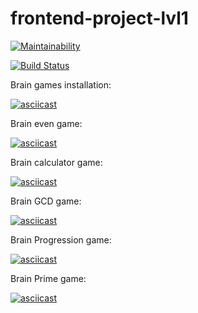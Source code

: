 # frontend-project-lvl1
[![Maintainability](https://api.codeclimate.com/v1/badges/d4f1a132b08f40df0f68/maintainability)](https://codeclimate.com/github/eligoldf/frontend-project-lvl1/maintainability)

[![Build Status](https://travis-ci.org/eligoldf/frontend-project-lvl1.svg?branch=master)](https://travis-ci.org/eligoldf/frontend-project-lvl1)

Brain games installation:

[![asciicast](https://asciinema.org/a/FjrZEDoMwjvDYeaFGDS7Plg8t.svg)](https://asciinema.org/a/FjrZEDoMwjvDYeaFGDS7Plg8t)

Brain even game:

[![asciicast](https://asciinema.org/a/FF4JZ11BlCsM800SKJzOVJdYE.svg)](https://asciinema.org/a/FF4JZ11BlCsM800SKJzOVJdYE)

Brain calculator game:

[![asciicast](https://asciinema.org/a/pTqLP6HXGl9XEq3gow2fRrMNY.svg)](https://asciinema.org/a/pTqLP6HXGl9XEq3gow2fRrMNY)

Brain GCD game: 

[![asciicast](https://asciinema.org/a/KN7IS9tynlnHeAalIi0glgsRc.svg)](https://asciinema.org/a/KN7IS9tynlnHeAalIi0glgsRc)

Brain Progression game: 

[![asciicast](https://asciinema.org/a/mJnnavGE0Iv4JqMrKdN6TpXWA.svg)](https://asciinema.org/a/mJnnavGE0Iv4JqMrKdN6TpXWA)

Brain Prime game: 

[![asciicast](https://asciinema.org/a/peR6DSbl4fVkudgBn9VolHAsc.svg)](https://asciinema.org/a/peR6DSbl4fVkudgBn9VolHAsc)

